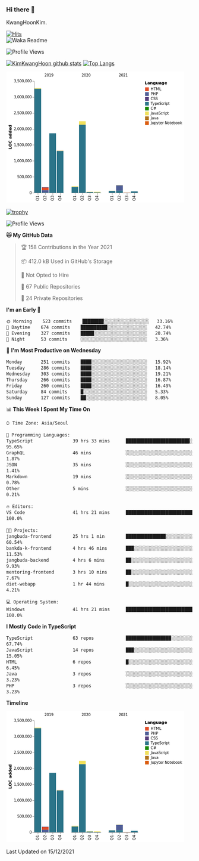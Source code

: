 ### Hi there 👋

KwangHoonKim.

[![Hits](https://hits.seeyoufarm.com/api/count/incr/badge.svg?url=https%3A%2F%2Fgithub.com%2Frhkdgns95)](https://hits.seeyoufarm.com)  
![Waka Readme](https://github.com/rhkdgns95/rhkdgns95/workflows/Waka%20Readme/badge.svg)

![Profile Views](http://img.shields.io/badge/Profile%20Views-0-blue)

[![KimKwangHoon github stats](https://github-readme-stats.vercel.app/api?username=rhkdgns95&show_icons=true)](https://github.com/rhkdgns95/github-readme-stats)   [![Top Langs](https://github-readme-stats.vercel.app/api/top-langs/?username=rhkdgns95&layout=compact)](https://github.com/rhkdgns95/github-readme-stats)   


![Chart not found](https://raw.githubusercontent.com/rhkdgns95/rhkdgns95/master/charts/bar_graph.png) 

[![trophy](https://github-profile-trophy.vercel.app/?username=rhkdgns95)](https://github.com/rhkdgns95/github-profile-trophy)

<!--START_SECTION:waka-->
![Profile Views](http://img.shields.io/badge/Profile%20Views-0-blue)

**🐱 My GitHub Data** 

> 🏆 158 Contributions in the Year 2021
 > 
> 📦 412.0 kB Used in GitHub's Storage 
 > 
> 🚫 Not Opted to Hire
 > 
> 📜 67 Public Repositories 
 > 
> 🔑 24 Private Repositories  
 > 
**I'm an Early 🐤** 

```text
🌞 Morning    523 commits    ████████░░░░░░░░░░░░░░░░░   33.16% 
🌆 Daytime    674 commits    ██████████░░░░░░░░░░░░░░░   42.74% 
🌃 Evening    327 commits    █████░░░░░░░░░░░░░░░░░░░░   20.74% 
🌙 Night      53 commits     ░░░░░░░░░░░░░░░░░░░░░░░░░   3.36%

```
📅 **I'm Most Productive on Wednesday** 

```text
Monday       251 commits    ████░░░░░░░░░░░░░░░░░░░░░   15.92% 
Tuesday      286 commits    ████░░░░░░░░░░░░░░░░░░░░░   18.14% 
Wednesday    303 commits    ████░░░░░░░░░░░░░░░░░░░░░   19.21% 
Thursday     266 commits    ████░░░░░░░░░░░░░░░░░░░░░   16.87% 
Friday       260 commits    ████░░░░░░░░░░░░░░░░░░░░░   16.49% 
Saturday     84 commits     █░░░░░░░░░░░░░░░░░░░░░░░░   5.33% 
Sunday       127 commits    ██░░░░░░░░░░░░░░░░░░░░░░░   8.05%

```


📊 **This Week I Spent My Time On** 

```text
⌚︎ Time Zone: Asia/Seoul

💬 Programming Languages: 
TypeScript               39 hrs 33 mins      ████████████████████████░   95.65% 
GraphQL                  46 mins             ░░░░░░░░░░░░░░░░░░░░░░░░░   1.87% 
JSON                     35 mins             ░░░░░░░░░░░░░░░░░░░░░░░░░   1.41% 
Markdown                 19 mins             ░░░░░░░░░░░░░░░░░░░░░░░░░   0.78% 
Other                    5 mins              ░░░░░░░░░░░░░░░░░░░░░░░░░   0.21%

🔥 Editors: 
VS Code                  41 hrs 21 mins      █████████████████████████   100.0%

🐱‍💻 Projects: 
jangbuda-frontend        25 hrs 1 min        ███████████████░░░░░░░░░░   60.54% 
bankda-k-frontend        4 hrs 46 mins       ███░░░░░░░░░░░░░░░░░░░░░░   11.53% 
jangbuda-backend         4 hrs 6 mins        ██░░░░░░░░░░░░░░░░░░░░░░░   9.93% 
mentoring-frontend       3 hrs 10 mins       ██░░░░░░░░░░░░░░░░░░░░░░░   7.67% 
diet-webapp              1 hr 44 mins        █░░░░░░░░░░░░░░░░░░░░░░░░   4.21%

💻 Operating System: 
Windows                  41 hrs 21 mins      █████████████████████████   100.0%

```

**I Mostly Code in TypeScript** 

```text
TypeScript               63 repos            █████████████████░░░░░░░░   67.74% 
JavaScript               14 repos            ███░░░░░░░░░░░░░░░░░░░░░░   15.05% 
HTML                     6 repos             █░░░░░░░░░░░░░░░░░░░░░░░░   6.45% 
Java                     3 repos             ░░░░░░░░░░░░░░░░░░░░░░░░░   3.23% 
PHP                      3 repos             ░░░░░░░░░░░░░░░░░░░░░░░░░   3.23%

```


**Timeline**

![Chart not found](https://raw.githubusercontent.com/rhkdgns95/rhkdgns95/master/charts/bar_graph.png) 


 Last Updated on 15/12/2021
<!--END_SECTION:waka-->
